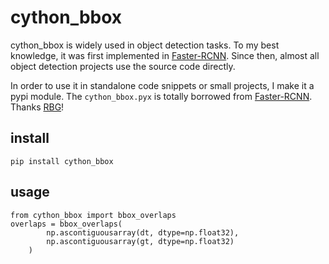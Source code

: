 # cython_bbox

cython_bbox is widely used in object detection tasks. To my best knowledge, it was first implemented in [Faster-RCNN](https://github.com/rbgirshick/py-faster-rcnn). Since then, almost all object detection projects use the source code directly.

In order to use it in standalone code snippets or small projects, I make it a pypi module. The `cython_bbox.pyx` is totally borrowed from [Faster-RCNN](https://github.com/rbgirshick/py-faster-rcnn). Thanks [RBG](http://www.rossgirshick.info/)!

## install

```
pip install cython_bbox
```

## usage


```
from cython_bbox import bbox_overlaps
overlaps = bbox_overlaps(
        np.ascontiguousarray(dt, dtype=np.float32),
        np.ascontiguousarray(gt, dtype=np.float32)
    )

```
